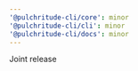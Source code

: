 ```yaml
---
'@pulchritude-cli/core': minor
'@pulchritude-cli/cli': minor
'@pulchritude-cli/docs': minor
---
```


Joint release
